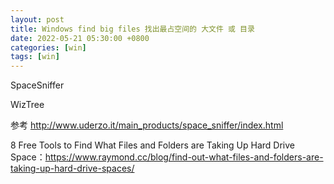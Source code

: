 ```yaml
---
layout: post
title: Windows find big files 找出最占空间的 大文件 或 目录 
date: 2022-05-21 05:30:00 +0800
categories: [win]
tags: [win]
---
```


SpaceSniffer

WizTree

参考
http://www.uderzo.it/main_products/space_sniffer/index.html

8 Free Tools to Find What Files and Folders are Taking Up Hard Drive Space：https://www.raymond.cc/blog/find-out-what-files-and-folders-are-taking-up-hard-drive-spaces/
